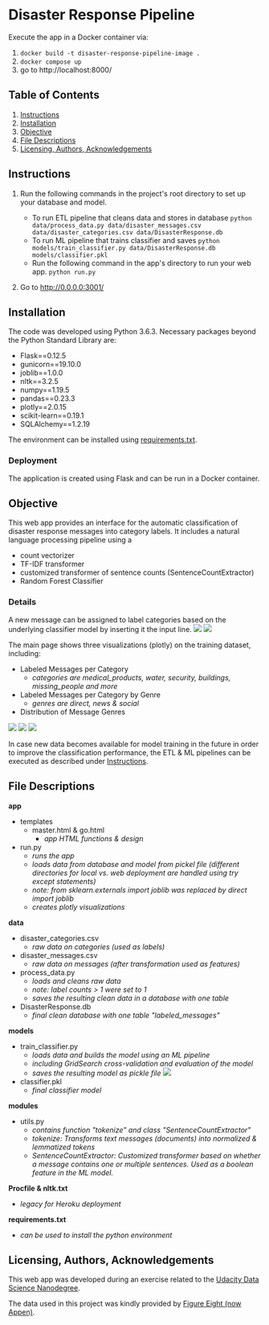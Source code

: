 # Disaster Response Pipeline

Execute the app in a Docker container via:
1. `docker build -t disaster-response-pipeline-image .`
2. `docker compose up`
3. go to http://localhost:8000/

## Table of Contents
1. [Instructions](#instructions)
2. [Installation](#installation)
3. [Objective](#objective)
4. [File Descriptions](#file-descriptions)
5. [Licensing, Authors, Acknowledgements](#licensing-authors-acknowledgements)

## Instructions

1. Run the following commands in the project's root directory to set up your database and model.

	- To run ETL pipeline that cleans data and stores in database `python data/process_data.py data/disaster_messages.csv data/disaster_categories.csv data/DisasterResponse.db`
	- To run ML pipeline that trains classifier and saves `python models/train_classifier.py data/DisasterResponse.db models/classifier.pkl`
	- Run the following command in the app's directory to run your web app. `python run.py`

2. Go to http://0.0.0.0:3001/

## Installation

The code was developed using Python 3.6.3. Necessary packages beyond the Python Standard Library are:
- Flask==0.12.5
- gunicorn==19.10.0
- joblib==1.0.0
- nltk==3.2.5
- numpy==1.19.5
- pandas==0.23.3
- plotly==2.0.15
- scikit-learn==0.19.1
- SQLAlchemy==1.2.19

The environment can be installed using [requirements.txt](https://github.com/MareikeHeller/disaster-response-pipeline/blob/main/requirements.txt).

### Deployment
The application is created using Flask and can be run in a Docker container.

## Objective
This web app provides an interface for the automatic classification of disaster response messages into category labels.
It includes a natural language processing pipeline using a
- count vectorizer
- TF-IDF transformer
- customized transformer of sentence counts (SentenceCountExtractor)
- Random Forest Classifier

### Details
A new message can be assigned to label categories based on the underlying classifier model by inserting it the input line.
![](https://github.com/MareikeHeller/disaster-response-pipeline/blob/main/screenshots/classify_message.PNG)
![](https://github.com/MareikeHeller/disaster-response-pipeline/blob/main/screenshots/classification_result.PNG)

The main page shows three visualizations (plotly) on the training dataset, including:
- Labeled Messages per Category
	- *categories are medical_products, water, security, buildings, missing_people and more*
- Labeled Messages per Category by Genre
	- *genres are direct, news & social*
- Distribution of Message Genres

![](https://github.com/MareikeHeller/disaster-response-pipeline/blob/main/screenshots/visualization_example_1.png)
![](https://github.com/MareikeHeller/disaster-response-pipeline/blob/main/screenshots/visualization_example_2.PNG)
![](https://github.com/MareikeHeller/disaster-response-pipeline/blob/main/screenshots/visualization_example_3.png)

In case new data becomes available for model training in the future in order to improve the classification performance, the ETL & ML pipelines can be executed as described under [Instructions](#instructions). 

## File Descriptions
**app**
- templates
	- master.html & go.html
    	- *app HTML functions & design*
- run.py
	- *runs the app*
    - *loads data from database and model from pickel file (different directories for local vs. web deployment are handled using try except statements)*
    - *note: from sklearn.externals import joblib was replaced by direct import joblib*
    - *creates plotly visualizations*
    
**data**
- disaster_categories.csv
	- *raw data on categories (used as labels)*
- disaster_messages.csv
	- *raw data on messages (after transformation used as features)*
- process_data.py
	- *loads and cleans raw data*
    - *note: label counts > 1 were set to 1*
    - *saves the resulting clean data in a database with one table*
- DisasterResponse.db
	- *final clean database with one table "labeled_messages"*
    
**models**
- train_classifier.py
	- *loads data and builds the model using an ML pipeline*
    - *including GridSearch cross-validation and evaluation of the model*
    - *saves the resulting model as pickle file*
![](https://github.com/MareikeHeller/disaster-response-pipeline/blob/main/screenshots/model_metrics.PNG)
- classifier.pkl
	- *final classifier model*
    
**modules**
- utils.py
	- *contains function "tokenize" and class "SentenceCountExtractor"*
    - *tokenize: Transforms text messages (documents) into normalized & lemmatized tokens*
    - *SentenceCountExtractor: Customized transformer based on whether a message contains one or multiple sentences. Used as a boolean feature in the ML model.*
    
**Procfile & nltk.txt**
- *legacy for Heroku deployment*

**requirements.txt**
-  *can be used to install the python environment*

## Licensing, Authors, Acknowledgements
This web app was developed during an exercise related to the [Udacity Data Science Nanodegree](https://www.udacity.com/school-of-data-science).

The data used in this project was kindly provided by [Figure Eight (now Appen)](https://appen.com/).
